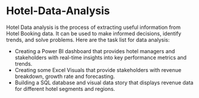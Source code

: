 # Hotel-Data-Analysis


Hotel Data analysis is the process of extracting useful information from Hotel Booking data. It can be used to make informed decisions, identify trends, and solve problems.
Here are the task list for data analysis:
- Creating a Power BI dashboard that provides hotel managers and stakeholders with real-time insights into key performance metrics and trends.
- Creating some Excel Visuals that provide stakeholders with revenue breakdown, growth rate and forecasting.
- Building a SQL database and visual data story that displays revenue data for different hotel segments and regions.


